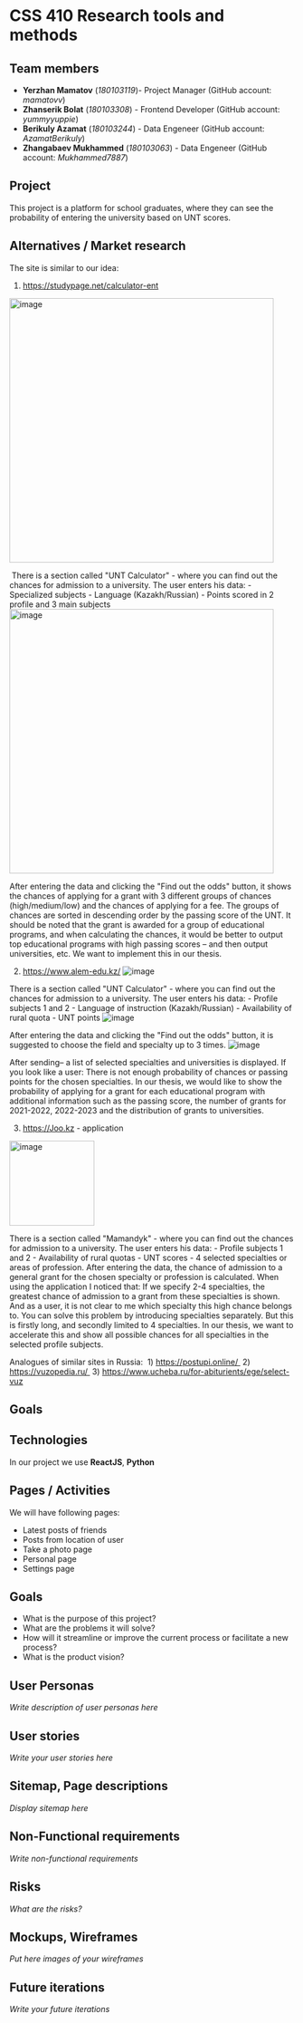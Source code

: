 # CSS 410 Research tools and methods
## Team members
+ **Yerzhan Mamatov** (*180103119*)- Project Manager (GitHub account: *mamatovv*)
+ **Zhanserik Bolat** (*180103308*) - Frontend Developer (GitHub account: *yummyyuppie*)
+ **Berikuly Azamat** (*180103244*) - Data Engeneer (GitHub account: *AzamatBerikuly*)
+ **Zhangabaev Mukhammed** (*180103063*) - Data Engeneer (GitHub account: *Mukhammed7887*)

## Project
This project is a platform for school graduates, where they can see the probability of entering the university based on UNT scores. 

## Alternatives / Market research
The site is similar to our idea:
1) https://studypage.net/calculator-ent
<img width="467" alt="image" src="https://user-images.githubusercontent.com/44193714/157761481-c674c499-db94-4094-889e-af6ebaaaeb59.png">

 There is a section called "UNT Calculator" - where you can find out the chances for admission to a university. The user enters his data: - Specialized subjects - Language (Kazakh/Russian) - Points scored in 2 profile and 3 main subjects   
 <img width="467" alt="image" src="https://user-images.githubusercontent.com/44193714/157761577-08680903-b0fe-4836-be0c-426742c547c9.png">

 
 
 After entering the data and clicking the "Find out the odds" button, it shows the chances of applying for a grant with 3 different groups of chances (high/medium/low) and the chances of applying for a fee. The groups of chances are sorted in descending order by the passing score of the UNT.
It should be noted that the grant is awarded for a group of educational programs, and when calculating the chances, it would be better to output top educational programs with high passing scores – and then output universities, etc. We want to implement this in our thesis.

2) https://www.alem-edu.kz/
![image](https://user-images.githubusercontent.com/44193714/157761612-ab26aebd-cf27-4934-80e6-fdb45fe6ef75.png)


There is a section called "UNT Calculator" - where you can find out the chances for admission to a university.
The user enters his data: - Profile subjects 1 and 2 - Language of instruction (Kazakh/Russian) - Availability of rural quota - UNT points
![image](https://user-images.githubusercontent.com/44193714/157761671-02b78371-9ac1-462f-8dc4-498313e79e08.png)


After entering the data and clicking the "Find out the odds" button, it is suggested to choose the field and specialty up to 3 times. 
![image](https://user-images.githubusercontent.com/44193714/157761701-a5476ef7-eff4-4abe-ba99-798a5494a2a6.png)


After sending– a list of selected specialties and universities is displayed. If you look like a user: There is not enough probability of chances or passing points for the chosen specialties. In our thesis, we would like to show the probability of applying for a grant for each educational program with additional information such as the passing score, the number of grants for 2021-2022, 2022-2023 and the distribution of grants to universities.

3) https://Joo.kz - application
<img width="150" alt="image" src="https://user-images.githubusercontent.com/44193714/157761718-4e2a0774-5178-4e54-8a54-f99784481034.png">


There is a section called "Mamandyk" - where you can find out the chances for admission to a university. The user enters his data: - Profile subjects 1 and 2 - Availability of rural quotas - UNT scores - 4 selected specialties or areas of profession.
After entering the data, the chance of admission to a general grant for the chosen specialty or profession is calculated. When using the application I noticed that: If we specify 2-4 specialties, the greatest chance of admission to a grant from these specialties is shown. And as a user, it is not clear to me which specialty this high chance belongs to. You can solve this problem by introducing specialties separately. But this is firstly long, and secondly limited to 4 specialties. In our thesis, we want to accelerate this and show all possible chances for all specialties in the selected profile subjects.
  
  
 Analogues of similar sites in Russia:  1) https://postupi.online/  2) https://vuzopedia.ru/  3) https://www.ucheba.ru/for-abiturients/ege/select-vuz
 


## Goals

## Technologies
In our project we use **ReactJS**, **Python**

## Pages / Activities 
We will have following pages:
- Latest posts of friends
- Posts from location of user
- Take a photo page
- Personal page
- Settings page

## Goals
* What is the purpose of this project?
* What are the problems it will solve?
* How will it streamline or improve the current process or facilitate a new process?
* What is the product vision?

## User Personas
*Write description of user personas here*  

## User stories

*Write your user stories here*

## Sitemap, Page descriptions

*Display sitemap here*

## Non-Functional requirements
*Write non-functional requirements*

## Risks
*What are the risks?*

## Mockups, Wireframes
*Put here images of your wireframes*

## Future iterations
*Write your future iterations*
